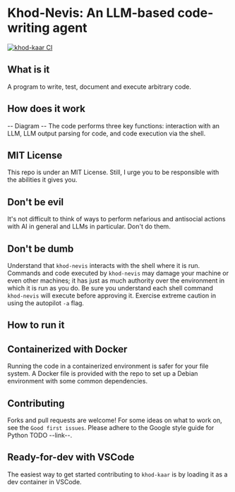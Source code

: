 # Khod-Nevis: An LLM-based code-writing agent

[![khod-kaar CI](https://github.com/danmohad/khod-kaar/actions/workflows/ci-main.yml/badge.svg)](https://github.com/danmohad/khod-kaar/actions/workflows/ci-main.yml)

## What is it
A program to write, test, document and execute arbitrary code.

## How does it work
-- Diagram --
The code performs three key functions: interaction with an LLM, LLM output parsing for code, and code execution via the shell.


## MIT License
This repo is under an MIT License. Still, I urge you to be responsible with the abilities it gives you.

## Don't be evil
It's not difficult to think of ways to perform nefarious and antisocial actions with AI in general and LLMs in particular. Don't do them.

## Don't be dumb
Understand that `khod-nevis` interacts with the shell where it is run. Commands and code executed by `khod-nevis` may damage your machine or even other machines; it has just as much authority over the environment in which it is run as you do. Be sure you understand each shell command `khod-nevis` will execute before approving it. Exercise extreme caution in using the autopilot `-a` flag.

## How to run it


## Containerized with Docker
Running the code in a containerized environment is safer for your file system. A Docker file is provided with the repo to set up a Debian environment with some common dependencies.

## Contributing
Forks and pull requests are welcome! For some ideas on what to work on, see the `Good first issues`. Please adhere to the Google style guide for Python TODO --link--.

## Ready-for-dev with VSCode
The easiest way to get started contributing to `khod-kaar` is by loading it as a dev container in VSCode. 


